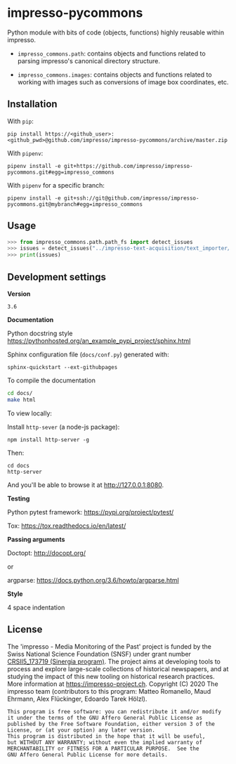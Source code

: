 # impresso-pycommons
Python module with bits of code (objects, functions) highly reusable within impresso.

* `impresso_commons.path`: contains objects and functions related to parsing impresso's canonical directory structure.

* `impresso_commons.images`: contains objects and functions related to working with images such as conversions of image box coordinates, etc.

## Installation

With `pip`:

    pip install https://<github_user>:<github_pwd>@github.com/impresso/impresso-pycommons/archive/master.zip

With `pipenv`:

    pipenv install -e git+https://github.com/impresso/impresso-pycommons.git#egg=impresso_commons

With `pipenv` for a specific branch:

    pipenv install -e git+ssh://git@github.com/impresso/impresso-pycommons.git@mybranch#egg=impresso_commons


## Usage

```python
>>> from impresso_commons.path.path_fs import detect_issues
>>> issues = detect_issues("../impresso-text-acquisition/text_importer/data/sample_data/")
>>> print(issues)
```


## Development settings

**Version**

`3.6`

**Documentation**

Python docstring style https://pythonhosted.org/an_example_pypi_project/sphinx.html

Sphinx configuration file (`docs/conf.py`) generated with:

    sphinx-quickstart --ext-githubpages

To compile the documentation

```bash
cd docs/
make html
```

To view locally:

Install `http-sever` (a node-js package):

    npm install http-server -g

Then:

    cd docs
    http-server

And you'll be able to browse it at <http://127.0.0.1:8080>.



**Testing**

Python pytest framework: https://pypi.org/project/pytest/

Tox: https://tox.readthedocs.io/en/latest/

**Passing arguments**

Doctopt: http://docopt.org/

or

argparse: https://docs.python.org/3.6/howto/argparse.html

**Style**

4 space indentation

## License

The 'impresso - Media Monitoring of the Past' project is funded by the Swiss National Science Foundation (SNSF) under  grant number [CRSII5_173719 (Sinergia program)](http://p3.snf.ch/project-173719). The project aims at developing tools to process and explore large-scale collections of historical newspapers, and at studying the impact of this new tooling on historical research practices. More information at https://impresso-project.ch.
Copyright (C) 2020  The impresso team (contributors to this program: Matteo Romanello, Maud Ehrmann, Alex Flückinger, Edoardo Tarek Hölzl).

    This program is free software: you can redistribute it and/or modify
    it under the terms of the GNU Affero General Public License as published by the Free Software Foundation, either version 3 of the License, or (at your option) any later version.
    This program is distributed in the hope that it will be useful,
    but WITHOUT ANY WARRANTY; without even the implied warranty of
    MERCHANTABILITY or FITNESS FOR A PARTICULAR PURPOSE.  See the
    GNU Affero General Public License for more details.
